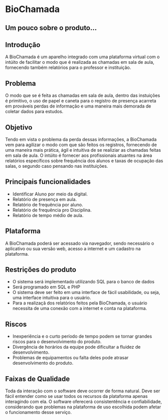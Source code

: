 # BioChamada

## Um pouco sobre o produto...

## Introdução

A BioChamada é um aparelho integrado com uma plataforma virtual com o intúito de facilitar o modo que é realizada as chamadas em sala de aula, fornecendo também relatórios para o professor e instituição.

## Problema

O modo que se é feita as chamadas em sala de aula, dentro das instuições é primitivo, o uso de papel e caneta para o registro de presença acarreta em prováveis perdas de informação e uma maneira mais demorada de coletar dados para estudos.

## Objetivo

Tendo em vista o problema da perda dessas informações, a BioChamada vem para agilizar o modo com que são feitos os registros, fornecendo de uma maneira mais prática, ágil e intuitiva de se realiziar as chamadas feitas em sala de aula. O intúito é fornecer aos profissionais atuantes na área relatórios específicos sobre frequência dos alunos e taxas de ocupação das salas, o segundo caso pensando nas instituições.

## Principais funcionalidades

* Identificar Aluno por meio da digital.
* Relatório de presença em aula.
* Relatório de frequência por aluno.
* Relatório de frequência pro Disciplina.
* Relatório de tempo médio de aula.

## Plataforma 

A BioChamada poderá ser acessado via navegador, sendo necessário o aplicativo ou sua versão web, acesso a internet e um cadastro na plataforma.

## Restrições do produto

* O sistema será implementado utilizando SQL para o banco de dados
* Será programado em SQL e PHP
* O sistema deve ser feito em uma interface de fácil usabilidade, ou seja, uma interface intuitiva para o usuário.
* Para a realizaçã dos relatórios feitos pela BioChamada, o usuário necessita de uma conexão com a internet e conta na plataforma.

## Riscos 

* Inexperiência e o curto período de tempo podem se tornar grandes riscos para o desenvolvimento do produto.
* Divergência de horários da equipe pode dificultar a fluidez de desenvolvimento.
* Problemas de equipamentos ou falta deles pode atrasar desenvolvimento do produto.

## Faixas de Qualidade 

Toda da interação com o software deve ocorrer de forma natural. Deve ser fácil entender como se usar todos os recursos da plataforma apenas interagindo com ela. O software oferecerá consistentência e confiabilidade, considerando que problemas na plataforma de uso escolhida podem afetar o funcionamento desse serviço.

